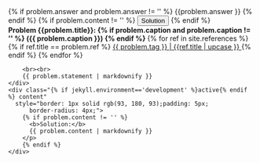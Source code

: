 <div class="ui raised segment" id="prob-{{problem.title}}"> 
    <div class="title">
        <div class="ui right floated left labeled button" tabindex="0">
            {% if problem.answer and problem.answer != '' %}
            <a class="ui basic green right pointing label">
                {{problem.answer }} 
            </a>
            {% endif %}
            {% if problem.content != '' %}
            <button class="ui icon green small button">
                Solution
                <i class="dropdown icon"></i>
            </button>
            {% endif %}
        </div>    
        <b>Problem {{problem.title}}: 
            {% if problem.caption and problem.caption != '' %}
            ({{ problem.caption }})
            {% endif %}
        </b>
        {% for ref in site.references %}
        {% if ref.title == problem.ref %}
        <a class="ui small icon basic button" href="#ref-{{ref.title}}">
        {{ problem.tag }} 
        | {{ref.title | upcase }}<i class="ui blue down arrow icon"></i>
        </a>
        {% endif %}
        {% endfor %}
        
        <br><br>
        {{ problem.statement | markdownify }}
    </div>  
    <div class="{% if jekyll.environment=='development' %}active{% endif %} content"
      style="border: 1px solid rgb(93, 180, 93);padding: 5px;
          border-radius: 4px;">
        {% if problem.content != '' %}
          <b>Solution:</b>
          {{ problem.content | markdownify }}
        </p>
        {% endif %}
    </div>
</div>